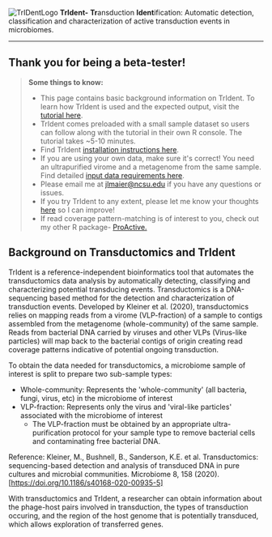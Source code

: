 ![TrIDentLogo](https://github.com/jlmaier12/TrIdent/assets/45083046/15ef7ec7-49ac-48eb-86eb-d585d4b0869e)
**TrIdent-** **Tr**ansduction **Ident**ification: 
Automatic detection, classification and characterization of active transduction events in microbiomes. 

--------------------------------------------------------------------------------------------------------------------------------------------------------
## Thank you for being a beta-tester!
>**Some things to know:**
>
>- This page contains basic background information on TrIdent. To learn how TrIdent is used and the expected output, visit the [tutorial here](https://jlmaier12.github.io/TrIdent/TrIdentTutorial.html).
>- TrIdent comes preloaded with a small sample dataset so users can follow along with the tutorial in their own R console. The tutorial takes ~5-10 minutes. 
>- Find TrIdent [installation instructions here](./https://jlmaier12.github.io/TrIdent/TrIdentBeta_installation.html).
>- If you are using your own data, make sure it's correct! You need an ultrapurified virome and a metagenome from the same sample. Find detailed [input data requirements here](https://jlmaier12.github.io/TrIdent/TrIdentTutorial.html#input-data).
>- Please email me at jlmaier@ncsu.edu if you have any questions or issues.
>- If you try TrIdent to any extent, please let me know your thoughts [here](https://docs.google.com/forms/d/e/1FAIpQLSeGYRKpkhbBqWyioE0X_n6BoitlYjsy9SBM0GP6cOVOd3XOkA/viewform?usp=sf_link) so I can improve! 
>- If read coverage pattern-matching is of interest to you, check out my other R package- [ProActive.](https://jlmaier12.github.io/ProActive/) 

## Background on Transductomics and TrIdent
TrIdent is a reference-independent bioinformatics tool that automates the transductomics data analysis by automatically detecting, classifying and characterizing potential transducing events. Transductomics is a DNA-sequencing based method for the detection and characterization of transduction events. Developed by Kleiner et al. (2020), transductomics relies on mapping reads from a virome (VLP-fraction) of a sample to contigs assembled from the metagenome (whole-community) of the same sample. Reads from bacterial DNA carried by viruses and other VLPs (Virus-like particles) will map back to the bacterial contigs of origin creating read coverage patterns indicative of potential ongoing transduction.

To obtain the data needed for transductomics, a microbiome sample of interest is split to prepare two sub-sample types:
- Whole-community: Represents the 'whole-community' (all bacteria, fungi, virus, etc) in the microbiome of interest
- VLP-fraction: Represents only the virus and 'viral-like particles' associated with the microbiome of interest
    - The VLP-fraction must be obtained by an appropriate ultra-purification protocol for your sample type to remove bacterial cells and contaminating free bacterial DNA.

Reference: Kleiner, M., Bushnell, B., Sanderson, K.E. et al. Transductomics: sequencing-based detection and analysis of transduced DNA in pure cultures and microbial communities. Microbiome 8, 158 (2020). [https://doi.org/10.1186/s40168-020-00935-5]
 
With transductomics and TrIdent, a researcher can obtain information about the phage-host pairs involved in transduction, the types of transduction occuring, and the region of the host genome that is potentially transduced, which allows exploration of transferred genes. 

